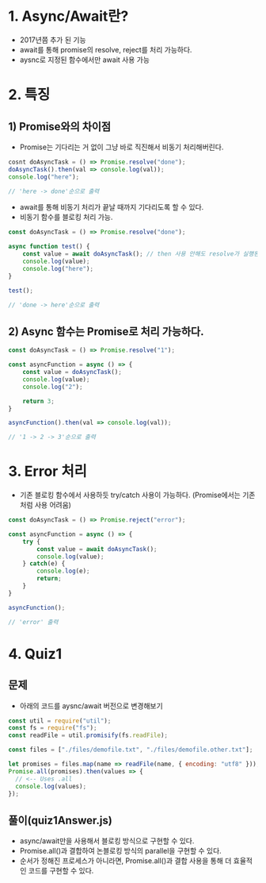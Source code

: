 # 1. Async/Await란?
- 2017년쯤 추가 된 기능
- await를 통해 promise의 resolve, reject를 처리 가능하다.
- aysnc로 지정된 함수에서만 await 사용 가능 

# 2. 특징
## 1) Promise와의 차이점
- Promise는 기다리는 거 없이 그냥 바로 직진해서 비동기 처리해버린다.

```js
cosnt doAsyncTask = () => Promise.resolve("done");
doAsyncTask().then(val => console.log(val));
console.log("here");

// 'here -> done'순으로 출력
```

- await를 통해 비동기 처리가 끝날 때까지 기다리도록 할 수 있다.
- 비동기 함수를 블로킹 처리 가능.

```js
const doAsyncTask = () => Promise.resolve("done");

async function test() {
    const value = await doAsyncTask(); // then 사용 안해도 resolve가 실행된다.
    console.log(value);
    console.log("here");
}

test();

// 'done -> here'순으로 출력
```

## 2) Async 함수는 Promise로 처리 가능하다.

```js
const doAsyncTask = () => Promise.resolve("1");

const asyncFunction = async () => {
    const value = doAsyncTask();
    console.log(value);
    console.log("2");

    return 3;
}

asyncFunction().then(val => console.log(val));

// '1 -> 2 -> 3'순으로 출력
```

# 3. Error 처리
- 기존 블로킹 함수에서 사용하듯 try/catch 사용이 가능하다. (Promise에서는 기존처럼 사용 어려움)

```js
const doAsyncTask = () => Promise.reject("error");

const asyncFunction = async () => {
    try {
        const value = await doAsyncTask();
        console.log(value);
    } catch(e) {
        console.log(e);
        return;
    }
}

asyncFunction();

// 'error' 출력
```

# 4. Quiz1
## 문제
- 아래의 코드를 aysnc/await 버전으로 변경해보기
```js
const util = require("util");
const fs = require("fs");
const readFile = util.promisify(fs.readFile);

const files = ["./files/demofile.txt", "./files/demofile.other.txt"];

let promises = files.map(name => readFile(name, { encoding: "utf8" }));
Promise.all(promises).then(values => {
  // <-- Uses .all
  console.log(values);
});
```

## 풀이(quiz1Answer.js)
- async/await만을 사용해서 블로킹 방식으로 구현할 수 있다.
- Promise.all()과 결합하여 논블로킹 방식의 parallel을 구현할 수 있다.
- 순서가 정해진 프로세스가 아니라면, Promise.all()과 결합 사용을 통해 더 효율적인 코드를 구현할 수 있다.